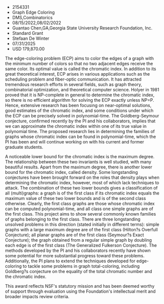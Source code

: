 
* 2154331
* Graph Edge Coloring
* DMS,Combinatorics
* 08/15/2022,08/02/2022
* Guantao Chen,GA,Georgia State University Research Foundation, Inc.
* Standard Grant
* Stefaan De Winter
* 07/31/2025
* USD 179,870.00

The edge-coloring problem (ECP) aims to color the edges of a graph with the
minimum number of colors so that no two adjacent edges receive the same color.
Its optimal value is called the chromatic index. In addition to its great
theoretical interest, ECP arises in various applications such as the scheduling
problem and fiber-optic communication. It has attracted tremendous research
efforts in several fields, such as graph theory, combinatorial optimization, and
theoretical computer science. Holyer in 1981 proved that it is NP-complete in
general to determine the chromatic index, so there is no efficient algorithm for
solving the ECP exactly unless NP=P. Hence, extensive research has been focusing
on near-optimal solutions, good estimates of the chromatic index, and some
conditions under which the ECP can be precisely solved in polynomial-time. The
Goldberg-Seymour conjecture, confirmed recently by the PI and his collaborators,
implies that we can approximate the chromatic index within one of its true value
in polynomial time. The proposed research lies in determining the families of
graphs whose chromatic index can be found in polynomial-time, which the PI has
been and will continue working on with his current and former graduate students.

A noticeable lower bound for the chromatic index is the maximum degree. The
relationship between these two invariants is well studied, with many beautiful
results. Apart from the maximum degree, there is another lower bound for the
chromatic index, called density. Some longstanding conjectures have been brought
forward on the roles that density plays when determining the chromatic index,
however, most of which lack techniques to attack. The combination of these two
lower bounds gives a classification of all (multi)graphs: a graph is of the
first class if its chromatic index equals the maximum value of these two lower
bounds and is of the second class otherwise. Clearly, the first class graphs are
those whose chromatic index can be computed polynomial-time, and all class one
simple graphs are of the first class. This project aims to show several commonly
known families of graphs belonging to the first class. There are three
longstanding unsolved problems in this direction (stated initially in different
terms): simple graphs with a large maximum degree are of the first class
(Hilton?s Overfull Conjecture); all planar graphs are of the first class
(Seymour?s Exact Conjecture); the graph obtained from a regular simple graph by
doubling each edge is of the first class (The Generalized Fulkerson Conjecture).
The methods developed by the PI and his collaborators recently have shown some
potential for more substantial progress toward these problems. Additionally, the
PI plans to extend the techniques developed for edge-coloring to tackle some
problems in graph total-coloring, including Goldberg?s conjecture on the
equality of the total chromatic number and the chromatic index.

This award reflects NSF's statutory mission and has been deemed worthy of
support through evaluation using the Foundation's intellectual merit and broader
impacts review criteria.
